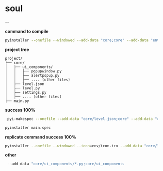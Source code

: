 # soul  

--

**command to compile**

```sh
pyinstaller --onefile --windowed --add-data "core;core" --add-data "env/Lib/site-packages/pygame_gui/data;pygame_gui/data" main.py

```

**project tree**

```
project/
├── core/
│   ├── ui_components/
│   │   ├── popupwindow.py
│   │   ├── alertpopup.py
│   │   ├── .... (other files)
│   ├── level.json
│   ├── level.py
│   ├── settings.py
│   ├── .... (other files)
├── main.py

```



**success 100%**
```sh
 pyi-makespec --onefile --add-data "core/level.json;core" --add-data "core;core" --add-data "env/Lib/site-packages/pygame_gui/data;pygame_gui/data" main.py
 ```
```sh
pyinstaller main.spec

```


 

**replicate command success 100%**

```sh
pyinstaller --onefile --windowed --icon=env/icon.ico --add-data "core/level.json;core" --add-data "core;core" --add-data "env/Lib/site-packages/pygame_gui/data;pygame_gui/data" main.py

```



**other**
```sh
 --add-data "core/ui_components/*.py;core/ui_components
```
